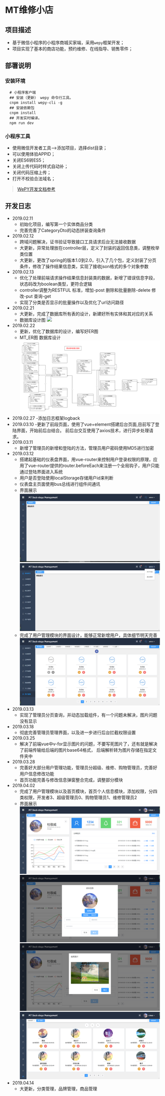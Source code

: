 # MT维修小店

## 项目描述
- 基于微信小程序的小程序商城买家端，采用`wepy`框架开发；
- 项目实现了基本的商店功能，预约维修、在线指导、销售零件；

## 部署说明

### 安装环境
```
  # 小程序客户端
  ## 安装（更新） wepy 命令行工具。
  cnpm install wepy-cli -g
  ## 安装依赖包
  cnpm install
  ## 开发实时编译。
  npm run dev
```
### 小程序工具
- 使用微信开发者工具-->添加项目，选择dist目录；
- 可以使用体验APPID；
- 关闭ES6转ES5；
- 关闭上传代码时样式自动补；
- 关闭代码压缩上传；
- 打开不校验合法域名；

> [WePY开发文档参考](https://tencent.github.io/wepy/)

## 开发日志
- 2019.02.11
  - 初始化项目，编写第一个实体商品分类
  - 完善完善了CategoryDto的动态拼装查询条件
- 2019.02.12
  - 跨域问题解决，证书验证导致接口工具请求后台无法接收数据
  - 大更新，异常处理放在controller层，定义了封装的返回信息类，调整枚举类位置
  - 大更新，更改了spring的版本1.0到2.0，引入了几个包，定义封装了分页条件，修改了操作结果信息类，实现了接收json格式的多个对象参数
- 2019.02.13
  - 优化了处理前端请求操作结果信息封装类的数据，新增了错误信息字段，状态码改为boolean类型，更符合逻辑
  - controller调整为RESTFUL 标准，增加-post 删除和批量删除-delete 修改-put 查询-get
  - 实现了分类是否显示的批量操作以及优化了url访问路径
- 2019.02.21
  - 大更新，完成了数据库所有表的设计，新建好所有实体和其对应的关系
  - 数据库设计图
    ![](https://github.com/MRDJDU/MT/raw/master/ExplicateMTImg/数据库设计图.jpg)
- 2019.02.22
  - 更新，优化了数据库的设计，编写好ER图
  - MT_ER图 数据库设计
    ![](https://github.com/MRDJDU/MT/raw/master/ExplicateMTImg/MT_ER数据库设计.jpg)
- 2019.02.27
  -添加日志框架logback
- 2019.03.10
  -更新了前段页面，使用了vue+element搭建后台页面,目前写了登陆界面，开始前后台结合。
   前后台交互使用了axios技术，进行异步处理请求。
- 2019.03.11
  - 新增了管理员的新增和登陆的方法，管理员用户密码使用MD5进行加密
- 2019.03.12
  - 搭建起基础的仪表盘界面，用vue-router来控制用户登录权限的原理，应用了vue-router提供的router.beforeEach来注册一个全局钩子，用户只能通过登陆界面进入系统
  - 用户是否登陆使用localStorage存储用户id来判断
  - 仪表盘主页面使用bus总线进行组件间通讯
  - 界面展示
    ![](https://github.com/MRDJDU/MT/raw/master/ExplicateMTImg/仪表盘1.png)
    ![](https://github.com/MRDJDU/MT/raw/master/ExplicateMTImg/仪表盘2.png)
  - 完成了用户管理模块的界面设计，能够正常新增用户，具体细节明天完善
    ![](https://github.com/MRDJDU/MT/raw/master/ExplicateMTImg/用户管理.png)
- 2019.03.13
  - 实现了管理员分页查询，并动态加载组件，有一个问题未解决，图片问题没有显示
- 2019.03.18
  - 彻底完善管理员管理界面，以及进一步进行后台拦截权限设置
- 2019.03.25
  - 解决了前端vue中v-for显示图片的问题，不要写死图片了，还有就是解决了前端传输给后端的图片base64格式，
  后端解析转为图片存储在指定文件夹中
- 2019.03.28
  - 完善好大部分用户管理功能，管理员分超级、维修、购物管理员，完善好用户信息修改功能
  - 首页功能完善与修改信息弹窗整合完成，调整部分模块
- 2019.04.02
  - 完成了用户管理模块以及首页模块，首页个人信息模块，添加权限，分四类权限，开发者3、超级管理员0、购物管理员1、维修管理员2
  - 界面展示
        ![](https://github.com/MRDJDU/MT/raw/master/ExplicateMTImg/首页.png)
        ![](https://github.com/MRDJDU/MT/raw/master/ExplicateMTImg/个人信息模块.png)
        ![](https://github.com/MRDJDU/MT/raw/master/ExplicateMTImg/截图.png)
        ![](https://github.com/MRDJDU/MT/raw/master/ExplicateMTImg/用户管理模块.png)
- 2019.04.14
  - 大更新，分类管理，品牌管理，商品管理